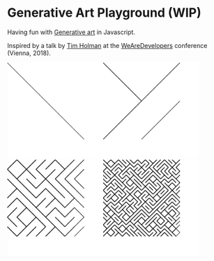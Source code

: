 # Generative Art Playground (WIP)

Having fun with [Generative art](https://en.wikipedia.org/wiki/Generative_art) in Javascript. 

Inspired by a talk by [Tim Holman](http://tholman.com/) at the [WeAreDevelopers](https://github.com/alex-gru/we-are-developers-2018) conference (Vienna, 2018).


<img src="media/lines-tiling-1.png" width="220"><img src="media/lines-tiling-2.png" width="220"><img src="media/lines-tiling-4.png" width="220"><img src="media/lines-tiling-6.png" width="220">

